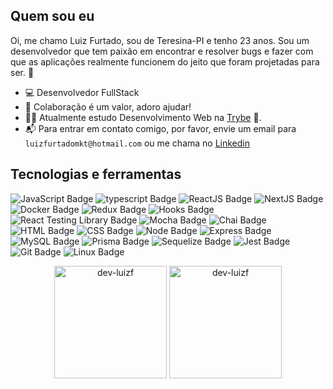 ## Quem sou eu

Oi, me chamo Luiz Furtado, sou de Teresina-PI e tenho 23 anos. Sou um desenvolvedor que tem paixão em encontrar e resolver bugs e fazer com que as aplicações realmente funcionem do jeito que foram projetadas para ser. 🔎

- 💻 Desenvolvedor FullStack
- 💬 Colaboração é um valor, adoro ajudar!
- 👨‍🎓 Atualmente estudo Desenvolvimento Web na [Trybe](https://www.betrybe.com/) 🚀.
- 📬 Para entrar em contato comigo, por favor, envie um email para `luizfurtadomkt@hotmail.com` ou me chama no [Linkedin](https://www.linkedin.com/in/luizfurtado/)

## Tecnologias e ferramentas

![JavaScript Badge](https://img.shields.io/badge/-JavaScript-yellow?style=flat-square&logo=JavaScript&logoColor=white)
![typescript Badge](https://img.shields.io/badge/Typescript-blue?style=flat-square&logo=typescript&logoColor=white)
![ReactJS Badge](https://img.shields.io/badge/-React-61DAFB?style=flat-square&logo=React&logoColor=black)
![NextJS Badge](https://img.shields.io/badge/Next.js-1e262c?style=flat-square&logo=nextdotjs&logoColor=white)
![Docker Badge](https://img.shields.io/badge/Docker-082135?style=flat-square&logo=Docker&logoColor=blue)
![Redux Badge](https://img.shields.io/badge/-Redux-764ABC?style=flat-square&logo=Redux&logoColor=white)
![Hooks Badge](https://img.shields.io/badge/-Hooks-61DAFB?style=flat-square&logo=React&logoColor=black)
![React Testing Library Badge](https://img.shields.io/badge/-RTL-61DAFB?style=flat-square&logo=react&logoColor=black)
![Mocha Badge](https://img.shields.io/badge/Mocha-8a6343?style=flat-square&logo=mocha&logoColor=white)
![Chai Badge](https://img.shields.io/badge/Chai-f7e9c8?style=flat-square&logo=mocha&logoColor=a84d45)
![HTML Badge](https://img.shields.io/badge/-HTML-E34F26?style=flat-square&logo=html5&logoColor=white)
![CSS Badge](https://img.shields.io/badge/-CSS-1572B6?style=flat-square&logo=css3&logoColor=white)
![Node Badge](https://img.shields.io/badge/-Node.js-339933?style=flat-square&logo=node.js&logoColor=white)
![Express Badge](https://img.shields.io/badge/-Express.js-green?style=flat-square&logo=Express&logoColor=black)
![MySQL Badge](https://img.shields.io/badge/-MySQL-4479A1?style=flat-square&logo=MySQL&logoColor=white)
![Prisma Badge](https://img.shields.io/badge/-Prisma-eeeeee?style=flat-square&logo=prisma&logoColor=0c344b)
![Sequelize Badge](https://img.shields.io/badge/-Sequelize-eeeeee?style=flat-square&logo=sequelize&logoColor=00b1ea)
![Jest Badge](https://img.shields.io/badge/-Jest-C21325?style=flat-square&logo=jest&logoColor=white)
![Git Badge](https://img.shields.io/badge/-Git-F05032?style=flat-square&logo=git&logoColor=white)
![Linux Badge](https://img.shields.io/badge/-Linux-FCC624?style=flat-square&logo=Linux&logoColor=black)

<div align="center">
  <img height="180em" src="https://github-readme-stats.vercel.app/api?username=dev-luizf&show_icons=true&theme=tokyonight" alt="dev-luizf" />
  <img height="180em" src="https://github-readme-stats.vercel.app/api/top-langs/?username=dev-luizf&layout=compact&theme=tokyonight" alt="dev-luizf" />
</div>
